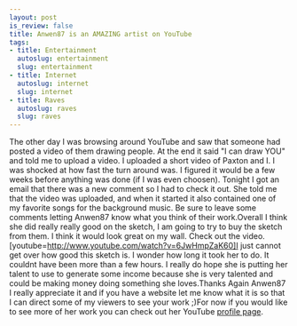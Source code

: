 ```yaml
--- 
layout: post
is_review: false
title: Anwen87 is an AMAZING artist on YouTube
tags: 
- title: Entertainment
  autoslug: entertainment
  slug: entertainment
- title: Internet
  autoslug: internet
  slug: internet
- title: Raves
  autoslug: raves
  slug: raves
---
```

The other day I was browsing around YouTube and saw that someone had posted a video of them drawing people.  At the end it said "I can draw YOU" and told me to upload a video.  I uploaded a short video of Paxton and I.  I was shocked at how fast the turn around was.  I figured it would be a few weeks before anything was done (if I was even choosen).  Tonight I got an email that there was a new comment so I had to check it out.  She told me that the video was uploaded, and when it started it also contained one of my favorite songs for the background music. Be sure to leave some comments letting Anwen87 know what you think of their work.Overall I think she did really really good on the sketch, I am going to try to buy the sketch from them.  I think it would look great on my wall.  Check out the video.<!--more-->[youtube=http://www.youtube.com/watch?v=6JwHmpZaK60]I just cannot get over how good this sketch is.  I wonder how long it took her to do.  It couldnt have been more than a few hours.  I really do hope she is putting her talent to use to generate some income because she is very talented and could be making money doing something she loves.Thanks Again Anwen87 I really appreciate it and if you have a website let me know what it is so that I can direct some of my viewers to see your work ;)For now if you would like to see more of her work you can check out her YouTube [profile page](http://www.youtube.com/profile?user=Anwen87).
